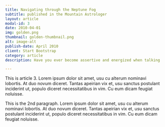```yaml
---
title: Navigating through the Neptune Fog
subtitle: published in the Mountain Astrologer
layout: article
modal-id: 3
date: 2010-04-01
img: golden.png
thumbnail: golden-thumbnail.png
alt: image-alt
publish-date: April 2010
client: Start Bootstrap
category: article
description: Have you ever become assertive and energized when talking about Mars transits? Or wild and adventurous when discussing Uranus? When you look at your own horoscope cycles or those of your clients, does your behavior begin to resonate with the planetary signature energies?

---
```

This is article 3.  Lorem ipsum dolor sit amet, usu cu alterum nominavi lobortis. At duo novum diceret. Tantas apeirian vix et, usu sanctus postulant inciderint ut, populo diceret necessitatibus in vim. Cu eum dicam feugiat noluisse.

This is the 2nd paragraph.  Lorem ipsum dolor sit amet, usu cu alterum nominavi lobortis. At duo novum diceret. Tantas apeirian vix et, usu sanctus postulant inciderint ut, populo diceret necessitatibus in vim. Cu eum dicam feugiat noluisse.